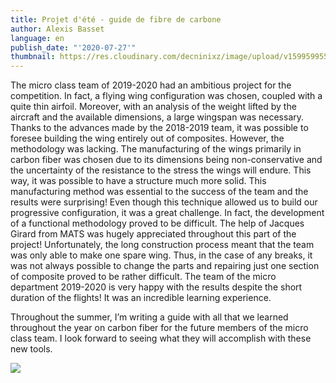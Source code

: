 ```yaml
---
title: Projet d'été - guide de fibre de carbone
author: Alexis Basset
language: en
publish_date: "'2020-07-27'"
thumbnail: https://res.cloudinary.com/decninixz/image/upload/v1599599555/IMG_20200227_194418_jmk37o.jpg
---
```

The micro class team of 2019-2020 had an ambitious project for the competition. In fact, a flying wing configuration was chosen, coupled with a quite thin airfoil. Moreover, with an analysis of the weight lifted by the aircraft and the available dimensions, a large wingspan was necessary. Thanks to the advances made by the 2018-2019 team, it was possible to foresee building the wing entirely out of composites. However, the methodology was lacking. The manufacturing of the wings primarily in carbon fiber was chosen due to its dimensions being non-conservative and the uncertainty of the resistance to the stress the wings will endure. This way, it was possible to have a structure much more solid. This manufacturing method was essential to the success of the team and the results were surprising! Even though this technique allowed us to build our progressive configuration, it was a great challenge. In fact, the development of a functional methodology proved to be difficult. The help of Jacques Girard from MATS was hugely appreciated throughout this part of the project! Unfortunately, the long construction process meant that the team was only able to make one spare wing. Thus, in the case of any breaks, it was not always possible to change the parts and repairing just one section of composite proved to be rather difficult. The team of the micro department 2019-2020 is very happy with the results despite the short duration of the flights! It was an incredible learning experience.

Throughout the summer, I’m writing a guide with all that we learned throughout the year on carbon fiber for the future members of the micro class team. I look forward to seeing what they will accomplish with these new tools.



![](https://res.cloudinary.com/decninixz/image/upload/a_-90/v1599599661/Snapchat-2087415323_lzjfec.jpg)